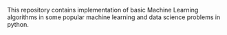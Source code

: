  This repository contains implementation of basic Machine Learning algorithms in some popular  machine learning and data science problems in python.
